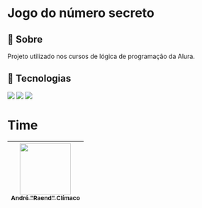 <h1> Jogo do número secreto</h1>

<h2>🔋 Sobre</h2>
<p>Projeto utilizado nos cursos de lógica de programação da Alura.</p>

## 🚀 Tecnologias

<div>
<img src="https://img.shields.io/badge/html5-%23E34F26.svg?style=for-the-badge&logo=html5&logoColor=white">
<img src="https://img.shields.io/badge/css3-%231572B6.svg?style=for-the-badge&logo=css3&logoColor=white">
<img src="https://img.shields.io/badge/javascript-%23323330.svg?style=for-the-badge&logo=javascript&logoColor=%23F7DF1E">
</div>

# Time

| [<img src="https://avatars.githubusercontent.com/u/162905855?v=4" width=115><br><sub>André "Raend" Clímaco</sub>](https://github.com/raend-dev)
| :---: |
